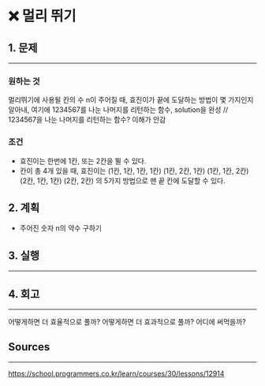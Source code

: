 # ❌ 멀리 뛰기

## 1. 문제

---

### 원하는 것

멀리뛰기에 사용될 칸의 수 n이 주어질 때, 효진이가 끝에 도달하는 방법이 몇 가지인지 알아내, 여기에 1234567를 나눈 나머지를 리턴하는 함수, solution을 완성
// 1234567을 나눈 나머지를 리턴하는 함수? 이해가 안감

### 조건

- 효진이는 한번에 1칸, 또는 2칸을 뛸 수 있다.
- 칸이 총 4개 있을 때, 효진이는
  (1칸, 1칸, 1칸, 1칸)
  (1칸, 2칸, 1칸)
  (1칸, 1칸, 2칸)
  (2칸, 1칸, 1칸)
  (2칸, 2칸)
  의 5가지 방법으로 맨 끝 칸에 도달할 수 있다.

## 2. 계획

- 주어진 숫자 n의 약수 구하기

## 3. 실행

---

## 4. 회고

---

어떻게하면 더 효율적으로 풀까?
어떻게하면 더 효과적으로 풀까?
어디에 써먹을까?

## Sources

---

https://school.programmers.co.kr/learn/courses/30/lessons/12914
